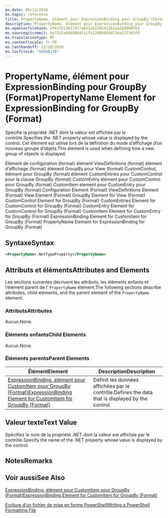 ```yaml
---
ms.date: 09/13/2016
ms.topic: reference
title: PropertyName, élément pour ExpressionBinding pour GroupBy (Format)
description: PropertyName, élément pour ExpressionBinding pour GroupBy (Format)
ms.openlocfilehash: af617b146574ffa051eb1592413b12a268009763
ms.sourcegitcommit: ba7315a496986451cfc1296b659d73ea2373d3f0
ms.translationtype: MT
ms.contentlocale: fr-FR
ms.lasthandoff: 12/10/2020
ms.locfileid: "92666176"
---
```

# <a name="propertyname-element-for-expressionbinding-for-groupby-format"></a><span data-ttu-id="c0d7c-103">PropertyName, élément pour ExpressionBinding pour GroupBy (Format)</span><span class="sxs-lookup"><span data-stu-id="c0d7c-103">PropertyName Element for ExpressionBinding for GroupBy (Format)</span></span>

<span data-ttu-id="c0d7c-104">Spécifie la propriété .NET dont la valeur est affichée par le contrôle.</span><span class="sxs-lookup"><span data-stu-id="c0d7c-104">Specifies the .NET property whose value is displayed by the control.</span></span> <span data-ttu-id="c0d7c-105">Cet élément est utilisé lors de la définition du mode d’affichage d’un nouveau groupe d’objets.</span><span class="sxs-lookup"><span data-stu-id="c0d7c-105">This element is used when defining how a new group of objects is displayed.</span></span>

<span data-ttu-id="c0d7c-106">Élément de configuration (format) élément ViewDefinitions (format) élément d’affichage (format) élément GroupBy pour View (format) CustomControl, élément pour GroupBy (format) élément CustomEntries pour CustomControl pour la clause GroupBy (format) CustomEntry élément pour CustomControl pour GroupBy (format) CustomItem element pour CustomEntry pour GroupBy (format).</span><span class="sxs-lookup"><span data-stu-id="c0d7c-106">Configuration Element (Format) ViewDefinitions Element (Format) View Element (Format) GroupBy Element for View (Format) CustomControl Element for GroupBy (Format) CustomEntries Element for CustomControl for GroupBy (Format) CustomEntry Element for CustomControl for GroupBy (Format) CustomItem Element for CustomEntry for GroupBy (Format) ExpressionBinding Element for CustomItem for GroupBy (Format) PropertyName Element for ExpressionBinding for GroupBy (Format)</span></span>

## <a name="syntax"></a><span data-ttu-id="c0d7c-107">Syntaxe</span><span class="sxs-lookup"><span data-stu-id="c0d7c-107">Syntax</span></span>

```xml
<PropertyName>.NetTypeProperty</PropertyName>
```

## <a name="attributes-and-elements"></a><span data-ttu-id="c0d7c-108">Attributs et éléments</span><span class="sxs-lookup"><span data-stu-id="c0d7c-108">Attributes and Elements</span></span>

<span data-ttu-id="c0d7c-109">Les sections suivantes décrivent les attributs, les éléments enfants et l’élément parent de l' `PropertyName` élément.</span><span class="sxs-lookup"><span data-stu-id="c0d7c-109">The following sections describe attributes, child elements, and the parent element of the `PropertyName` element.</span></span>

### <a name="attributes"></a><span data-ttu-id="c0d7c-110">Attributs</span><span class="sxs-lookup"><span data-stu-id="c0d7c-110">Attributes</span></span>

<span data-ttu-id="c0d7c-111">Aucun.</span><span class="sxs-lookup"><span data-stu-id="c0d7c-111">None.</span></span>

### <a name="child-elements"></a><span data-ttu-id="c0d7c-112">Éléments enfants</span><span class="sxs-lookup"><span data-stu-id="c0d7c-112">Child Elements</span></span>

<span data-ttu-id="c0d7c-113">Aucun.</span><span class="sxs-lookup"><span data-stu-id="c0d7c-113">None.</span></span>

### <a name="parent-elements"></a><span data-ttu-id="c0d7c-114">Éléments parents</span><span class="sxs-lookup"><span data-stu-id="c0d7c-114">Parent Elements</span></span>

|<span data-ttu-id="c0d7c-115">Élément</span><span class="sxs-lookup"><span data-stu-id="c0d7c-115">Element</span></span>|<span data-ttu-id="c0d7c-116">Description</span><span class="sxs-lookup"><span data-stu-id="c0d7c-116">Description</span></span>|
|-------------|-----------------|
|[<span data-ttu-id="c0d7c-117">ExpressionBinding, élément pour CustomItem pour GroupBy (Format)</span><span class="sxs-lookup"><span data-stu-id="c0d7c-117">ExpressionBinding Element for CustomItem for GroupBy (Format)</span></span>](./expressionbinding-element-for-customitem-for-groupby-format.md)|<span data-ttu-id="c0d7c-118">Définit les données affichées par le contrôle.</span><span class="sxs-lookup"><span data-stu-id="c0d7c-118">Defines the data that is displayed by the control.</span></span>|

## <a name="text-value"></a><span data-ttu-id="c0d7c-119">Valeur texte</span><span class="sxs-lookup"><span data-stu-id="c0d7c-119">Text Value</span></span>

<span data-ttu-id="c0d7c-120">Spécifiez le nom de la propriété .NET dont la valeur est affichée par le contrôle.</span><span class="sxs-lookup"><span data-stu-id="c0d7c-120">Specify the name of the .NET property whose value is displayed by the control.</span></span>

## <a name="remarks"></a><span data-ttu-id="c0d7c-121">Notes</span><span class="sxs-lookup"><span data-stu-id="c0d7c-121">Remarks</span></span>

## <a name="see-also"></a><span data-ttu-id="c0d7c-122">Voir aussi</span><span class="sxs-lookup"><span data-stu-id="c0d7c-122">See Also</span></span>

[<span data-ttu-id="c0d7c-123">ExpressionBinding, élément pour CustomItem pour GroupBy (Format)</span><span class="sxs-lookup"><span data-stu-id="c0d7c-123">ExpressionBinding Element for CustomItem for GroupBy (Format)</span></span>](./expressionbinding-element-for-customitem-for-groupby-format.md)

[<span data-ttu-id="c0d7c-124">Écriture d’un fichier de mise en forme PowerShell</span><span class="sxs-lookup"><span data-stu-id="c0d7c-124">Writing a PowerShell Formatting File</span></span>](./writing-a-powershell-formatting-file.md)
